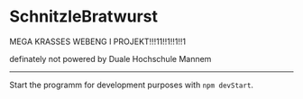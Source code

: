 # SchnitzleBratwurst
MEGA KRASSES WEBENG I PROJEKT!!!11!!1!!1!!1

definately not powered by Duale Hochschule Mannem

---

Start the programm for development purposes with `npm devStart`.